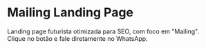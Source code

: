 # Mailing Landing Page
Landing page futurista otimizada para SEO, com foco em "Mailing".  
Clique no botão e fale diretamente no WhatsApp.
